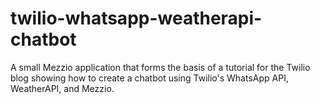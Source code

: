# twilio-whatsapp-weatherapi-chatbot
A small Mezzio application that forms the basis of a tutorial for the Twilio blog showing how to create a chatbot using Twilio's WhatsApp API, WeatherAPI, and Mezzio.
